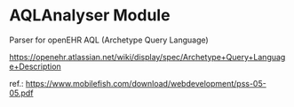 # AQLAnalyser Module


Parser for openEHR AQL (Archetype Query Language)

https://openehr.atlassian.net/wiki/display/spec/Archetype+Query+Language+Description


ref.: https://www.mobilefish.com/download/webdevelopment/pss-05-05.pdf